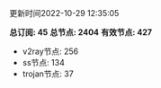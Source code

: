 更新时间2022-10-29 12:35:05

**总订阅: 45**
**总节点: 2404**
**有效节点: 427**
- v2ray节点: 256
- ss节点: 134
- trojan节点: 37
